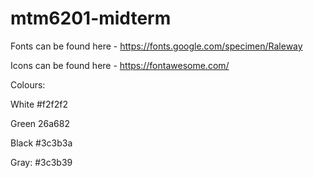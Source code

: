 # mtm6201-midterm

Fonts can be found here - https://fonts.google.com/specimen/Raleway



Icons can be found here - https://fontawesome.com/
<!--<i class="fa fa-arrow-circle-up"></i>-->


Colours:
	
White #f2f2f2

Green 26a682

Black #3c3b3a

Gray: #3c3b39